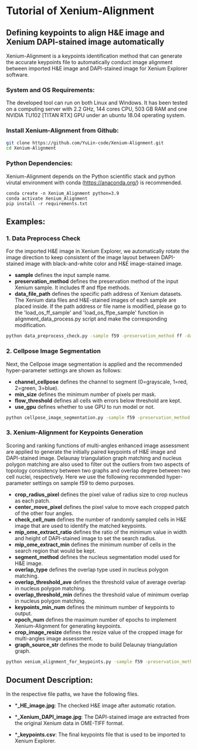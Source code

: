 # Tutorial of Xenium-Alignment

## Defining keypoints to align H&E image and Xenium DAPI-stained image automatically

Xenium-Alignment is a keypoints identification method that can generate the accurate keypoints file to automatically conduct image alignment between imported H&E image and DAPI-stained image for Xenium Explorer software.

### System and OS Requirements: 

The developed tool can run on both Linux and Windows. It has been tested on a computing server with 2.2 GHz, 144 cores CPU, 503 GB RAM and one NVIDIA TU102 [TITAN RTX] GPU under an ubuntu 18.04 operating system.

### Install Xenium-Alignment from Github:

```bash
git clone https://github.com/YuLin-code/Xenium-Alignment.git
cd Xenium-Alignment
```

### Python Dependencies: 

Xenium-Alignment depends on the Python scientific stack and python virutal environment with conda (<https://anaconda.org/>) is recommended.

```shell
conda create -n Xenium_Alignment python=3.9
conda activate Xenium_Alignment
pip install -r requirements.txt
```

## Examples:

### 1. Data Preprocess Check

For the imported H&E image in Xenium Explorer, we automatically rotate the image direction to keep consistent of the image layout between DAPI-stained image with black-and-white color and H&E image-stained image. 

- **sample** defines the input sample name.
- **preservation_method** defines the preservation method of the input Xenium sample. It includes ff and ffpe methods.
- **data_file_path** defines the specific path address of Xenium datasets. The Xenium data files and H&E-stained images of each sample are placed inside. If the path address or file name is modified, please go to the 'load_os_ff_sample' and 'load_os_ffpe_sample' function in alignment_data_process.py script and make the corresponding modification.

```bash
python data_preprocess_check.py -sample f59 -preservation_method ff -data_file_path ../Dataset/
```

### 2. Cellpose Image Segmentation

Next, the Cellpose image segmentation is applied and the recommended hyper-parameter settings are shown as follows:

- **channel_cellpose** defines the channel to segment (0=grayscale, 1=red, 2=green, 3=blue).
- **min_size** defines the minimum number of pixels per mask.
- **flow_threshold** defines all cells with errors below threshold are kept.
- **use_gpu** defines whether to use GPU to run model or not.

```bash
python cellpose_image_segmentation.py -sample f59 -preservation_method ff -data_file_path ../Dataset/ -channel_cellpose 1 -min_size 15 -flow_threshold 0.8
```

### 3. Xenium-Alignment for Keypoints Generation

Scoring and ranking functions of multi-angles enhanced image assessment are applied to generate the initially paired keypoints of H&E image and DAPI-stained image. Delaunay triangulation graph matching and nucleus polygon matching are also used to filter out the outliers from two aspects of topology consistency between two graphs and overlap degree between two cell nuclei, respectively. Here we use the following recommended hyper-parameter settings on sample f59 to demo purposes.

- **crop_radius_pixel** defines the pixel value of radius size to crop nucleus as each patch.
- **center_move_pixel** defines the pixel value to move each cropped patch of the other four angles.
- **check_cell_num** defines the number of randomly sampled cells in H&E image that are used to identify the matched keypoints.
- **mip_ome_extract_ratio** defines the ratio of the minimum value in width and height of DAPI-stained image to set the search radius.
- **mip_ome_extract_min** defines the minimum number of cells in the search region that would be kept.
- **segment_method** defines the nucleus segmentation model used for H&E image.
- **overlap_type** defines the overlap type used in nucleus polygon matching.
- **overlap_threshold_ave** defines the threshold value of average overlap in nucleus polygon matching.
- **overlap_threshold_min** defines the threshold value of minimum overlap in nucleus polygon matching.
- **keypoints_min_num** defines the minimum number of keypoints to output.
- **epoch_num** defines the maximum number of epochs to implement Xenium-Alignment for generating keypoints.
- **crop_image_resize** defines the resize value of the cropped image for multi-angles image assessment.
- **graph_source_str** defines the mode to build Delaunay triangulation graph.

```bash
python xenium_alignment_for_keypoints.py -sample f59 -preservation_method ff -data_file_path ../Dataset/ -crop_radius_pixel 400 -center_move_pixel 300 -check_cell_num 100 -mip_ome_extract_ratio 0.125 -mip_ome_extract_min 50 -segment_method cellpose -overlap_type overlap_ave -overlap_threshold_ave 0.9 -keypoints_min_num 15 -epoch_num 30
```

## Document Description:

In the respective file paths, we have the following files.

- ***_HE_image.jpg**:    The checked H&E image after automatic rotation.

- ***_Xenium_DAPI_image.jpg**:    The DAPI-stained image are extracted from the original Xenium data in OME-TIFF format.

- ***_keypoints.csv**:    The final keypoints file that is used to be imported to Xenium Explorer.